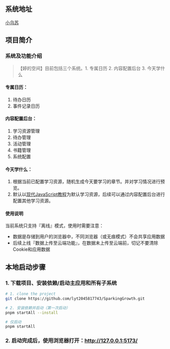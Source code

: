 ## 系统地址
[小乌苏](http://xiaowusu.cn)

## 项目简介
### 系统及功能介绍
> 【婷的空间】目前包括三个系统。1. 专属日历 2. 内容配置后台 3. 今天学什么

#### 专属日历：
1. 待办日历
2. 事件记录日历

#### 内容配置后台：
1. 学习资源管理
2. 待办管理
3. 活动管理
4. 书籍管理
5. 系统配置

#### 今天学什么：
1. 根据当前已配置学习资源，随机生成今天要学习的章节。并对学习情况进行预览。
2. 默认以[现代JavaScript教程](https://zh.javascript.info)为默认学习资源，后续可以通过内容配置后台进行配置其他学习资源。

#### 使用说明
当前系统只支持『离线』模式，使用时需要注意：
- 数据是存储到用户的浏览器中，不同浏览器（或无痕模式）不会共享应用数据
- 后续上线『数据上传至云端功能』，在数据未上传至云端前，切记不要清除Cookie和应用数据


## 本地启动步骤
### 1. 下载项目、安装依赖/启动主应用和所有子系统
```bash
# 1. clone the project
git clone https://github.com/lyt2045817743/SparkingGrowth.git

# 2. 安装依赖并启动（第一次启动）
pnpm startAll --install

# 仅启动
pnpm startAll
```

### 2. 启动完成后，使用浏览器打开：http://127.0.0.1:5173/
